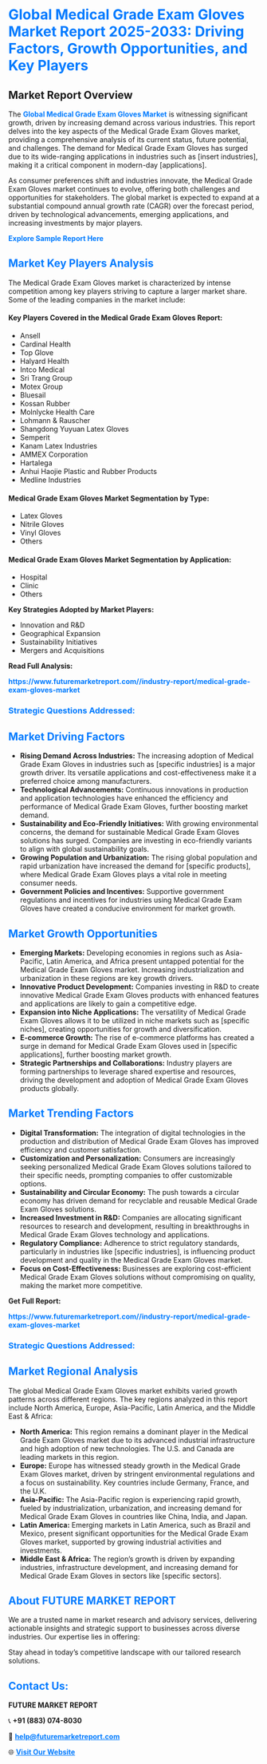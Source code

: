 <h1 style="color: #007BFF;">Global Medical Grade Exam Gloves Market Report 2025-2033: Driving Factors, Growth Opportunities, and Key Players</h1>

<section id="overview">
<h2>Market Report Overview</h2>
<p>The <a href="https://www.futuremarketreport.com//industry-report/medical-grade-exam-gloves-market" style="color: #007BFF; text-decoration: none;"><strong>Global Medical Grade Exam Gloves Market</strong></a> is witnessing significant growth, driven by increasing demand across various industries. This report delves into the key aspects of the Medical Grade Exam Gloves market, providing a comprehensive analysis of its current status, future potential, and challenges. The demand for Medical Grade Exam Gloves has surged due to its wide-ranging applications in industries such as [insert industries], making it a critical component in modern-day [applications].</p>
<p>As consumer preferences shift and industries innovate, the Medical Grade Exam Gloves market continues to evolve, offering both challenges and opportunities for stakeholders. The global market is expected to expand at a substantial compound annual growth rate (CAGR) over the forecast period, driven by technological advancements, emerging applications, and increasing investments by major players.</p>
</section>

<section id="overview">
<p><a href="https://www.futuremarketreport.com//request-sample/reportId=78366" style="color: #007BFF; text-decoration: none;"><strong>Explore Sample Report Here</strong></a></p>
</section>

<section id="key-players">
<h2 style="color: #007BFF;">Market Key Players Analysis</h2>
<p>The Medical Grade Exam Gloves market is characterized by intense competition among key players striving to capture a larger market share. Some of the leading companies in the market include:</p>
<h4>Key Players Covered in the Medical Grade Exam Gloves Report:</h4>
<ul><li>Ansell</li><li>Cardinal Health</li><li>Top Glove</li><li>Halyard Health</li><li>Intco Medical</li><li>Sri Trang Group</li><li>Motex Group</li><li>Bluesail</li><li>Kossan Rubber</li><li>Molnlycke Health Care</li><li>Lohmann &amp; Rauscher</li><li>Shangdong Yuyuan Latex Gloves</li><li>Semperit</li><li>Kanam Latex Industries</li><li>AMMEX Corporation</li><li>Hartalega</li><li>Anhui Haojie Plastic and Rubber Products</li><li>Medline Industries</li></ul>
<h4>Medical Grade Exam Gloves Market Segmentation by Type:</h4>
<ul><li>Latex Gloves</li><li>Nitrile Gloves</li><li>Vinyl Gloves</li><li>Others</li></ul>

<h4>Medical Grade Exam Gloves Market Segmentation by Application:</h4>
<ul><li>Hospital</li><li>Clinic</li><li>Others</li></ul>
<p><strong>Key Strategies Adopted by Market Players:</strong></p>
<ul>
<li>Innovation and R&D</li>
<li>Geographical Expansion</li>
<li>Sustainability Initiatives</li>
<li>Mergers and Acquisitions</li>
</ul>
</section>

<section>
<p><strong>Read Full Analysis: </strong></p><a href="https://www.futuremarketreport.com//industry-report/medical-grade-exam-gloves-market" style="color: #007BFF; text-decoration: none;"><strong>https://www.futuremarketreport.com//industry-report/medical-grade-exam-gloves-market</strong></a>
<h3 style="color: #007BFF;">Strategic Questions Addressed:</h3>
</section>

<section id="driving-factors">
<h2 style="color: #007BFF;">Market Driving Factors</h2>
<ul>
<li><strong>Rising Demand Across Industries:</strong> The increasing adoption of Medical Grade Exam Gloves in industries such as [specific industries] is a major growth driver. Its versatile applications and cost-effectiveness make it a preferred choice among manufacturers.</li>
<li><strong>Technological Advancements:</strong> Continuous innovations in production and application technologies have enhanced the efficiency and performance of Medical Grade Exam Gloves, further boosting market demand.</li>
<li><strong>Sustainability and Eco-Friendly Initiatives:</strong> With growing environmental concerns, the demand for sustainable Medical Grade Exam Gloves solutions has surged. Companies are investing in eco-friendly variants to align with global sustainability goals.</li>
<li><strong>Growing Population and Urbanization:</strong> The rising global population and rapid urbanization have increased the demand for [specific products], where Medical Grade Exam Gloves plays a vital role in meeting consumer needs.</li>
<li><strong>Government Policies and Incentives:</strong> Supportive government regulations and incentives for industries using Medical Grade Exam Gloves have created a conducive environment for market growth.</li>
</ul>
</section>

<section id="growth-opportunities">
<h2 style="color: #007BFF;">Market Growth Opportunities</h2>
<ul>
<li><strong>Emerging Markets:</strong> Developing economies in regions such as Asia-Pacific, Latin America, and Africa present untapped potential for the Medical Grade Exam Gloves market. Increasing industrialization and urbanization in these regions are key growth drivers.</li>
<li><strong>Innovative Product Development:</strong> Companies investing in R&D to create innovative Medical Grade Exam Gloves products with enhanced features and applications are likely to gain a competitive edge.</li>
<li><strong>Expansion into Niche Applications:</strong> The versatility of Medical Grade Exam Gloves allows it to be utilized in niche markets such as [specific niches], creating opportunities for growth and diversification.</li>
<li><strong>E-commerce Growth:</strong> The rise of e-commerce platforms has created a surge in demand for Medical Grade Exam Gloves used in [specific applications], further boosting market growth.</li>
<li><strong>Strategic Partnerships and Collaborations:</strong> Industry players are forming partnerships to leverage shared expertise and resources, driving the development and adoption of Medical Grade Exam Gloves products globally.</li>
</ul>
</section>

<section id="trending-factors">
<h2 style="color: #007BFF;">Market Trending Factors</h2>
<ul>
<li><strong>Digital Transformation:</strong> The integration of digital technologies in the production and distribution of Medical Grade Exam Gloves has improved efficiency and customer satisfaction.</li>
<li><strong>Customization and Personalization:</strong> Consumers are increasingly seeking personalized Medical Grade Exam Gloves solutions tailored to their specific needs, prompting companies to offer customizable options.</li>
<li><strong>Sustainability and Circular Economy:</strong> The push towards a circular economy has driven demand for recyclable and reusable Medical Grade Exam Gloves solutions.</li>
<li><strong>Increased Investment in R&D:</strong> Companies are allocating significant resources to research and development, resulting in breakthroughs in Medical Grade Exam Gloves technology and applications.</li>
<li><strong>Regulatory Compliance:</strong> Adherence to strict regulatory standards, particularly in industries like [specific industries], is influencing product development and quality in the Medical Grade Exam Gloves market.</li>
<li><strong>Focus on Cost-Effectiveness:</strong> Businesses are exploring cost-efficient Medical Grade Exam Gloves solutions without compromising on quality, making the market more competitive.</li>
</ul>
</section>

<section>
<p><strong>Get Full Report: </strong></p><a href="https://www.futuremarketreport.com//industry-report/medical-grade-exam-gloves-market" style="color: #007BFF; text-decoration: none;"><strong>https://www.futuremarketreport.com//industry-report/medical-grade-exam-gloves-market</strong></a>
<h3 style="color: #007BFF;">Strategic Questions Addressed:</h3>
</section>


<section id="regional-analysis">
<h2 style="color: #007BFF;">Market Regional Analysis</h2>
<p>The global Medical Grade Exam Gloves market exhibits varied growth patterns across different regions. The key regions analyzed in this report include North America, Europe, Asia-Pacific, Latin America, and the Middle East & Africa:</p>
<ul>
<li><strong>North America:</strong> This region remains a dominant player in the Medical Grade Exam Gloves market due to its advanced industrial infrastructure and high adoption of new technologies. The U.S. and Canada are leading markets in this region.</li>
<li><strong>Europe:</strong> Europe has witnessed steady growth in the Medical Grade Exam Gloves market, driven by stringent environmental regulations and a focus on sustainability. Key countries include Germany, France, and the U.K.</li>
<li><strong>Asia-Pacific:</strong> The Asia-Pacific region is experiencing rapid growth, fueled by industrialization, urbanization, and increasing demand for Medical Grade Exam Gloves in countries like China, India, and Japan.</li>
<li><strong>Latin America:</strong> Emerging markets in Latin America, such as Brazil and Mexico, present significant opportunities for the Medical Grade Exam Gloves market, supported by growing industrial activities and investments.</li>
<li><strong>Middle East & Africa:</strong> The region’s growth is driven by expanding industries, infrastructure development, and increasing demand for Medical Grade Exam Gloves in sectors like [specific sectors].</li>
</ul>
</section>

<footer>
<h2 style="color: #007BFF;">About FUTURE MARKET REPORT</h2>
<p>We are a trusted name in market research and advisory services, delivering actionable insights and strategic support to businesses across diverse industries. Our expertise lies in offering:</p>

<p>Stay ahead in today’s competitive landscape with our tailored research solutions.</p>

<h2 style="color: #007BFF;">Contact Us:</h2>
<p><strong>FUTURE MARKET REPORT</strong></p>
<p>📞 <strong>+91 (883) 074-8030</strong></p>
<p>📧 <strong><a href="mailto:help@futuremarketreport.com" style="color: #007BFF;">help@futuremarketreport.com</a></strong></p>
<p>🌐 <strong><a href="https://www.futuremarketreport.com/" style="color: #007BFF;">Visit Our Website</a></strong></p>
</footer>